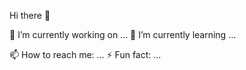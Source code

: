  Hi there 👋

 🔭 I’m currently working on ...
 🌱 I’m currently learning ...


 📫 How to reach me: ...
 ⚡ Fun fact: ...

